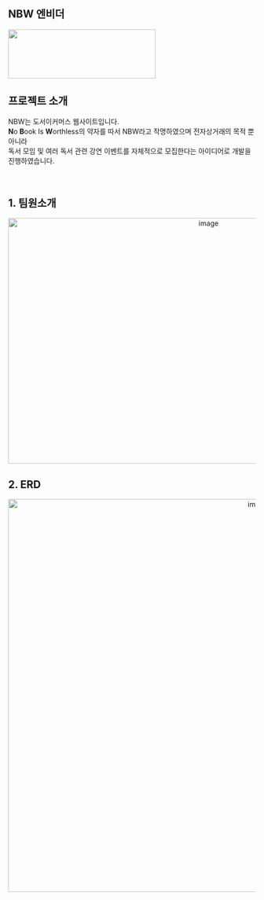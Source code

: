 ## NBW 엔비더 
<img width="300" height="100" src="https://user-images.githubusercontent.com/95892601/199779347-40e4e48f-90a0-481c-b6e2-3a00c86d974a.png">

## 프로젝트 소개
NBW는 도서이커머스 웹사이트입니다.</br>
**N**o **B**ook Is **W**orthless의 약자를 따서 NBW라고 작명하였으며 전자상거래의 목적 뿐 아니라</br>
독서 모임 및 여러 독서 관련 강연 이벤트를 자체적으로 모집한다는 아이디어로 개발을 진행하였습니다.

</br>


## 1. 팀원소개
<p align="center"><img width="800" height="500" alt="image" src="https://user-images.githubusercontent.com/95892601/204135830-49452feb-523f-4de5-82c3-4d9c969137cd.png"></p>

## 2. ERD

<p align="center"><img width="1000" height="800" alt="image" src="https://user-images.githubusercontent.com/95892601/204134393-585b0725-38d1-488c-adcf-1fd08e58f583.png"></p>

